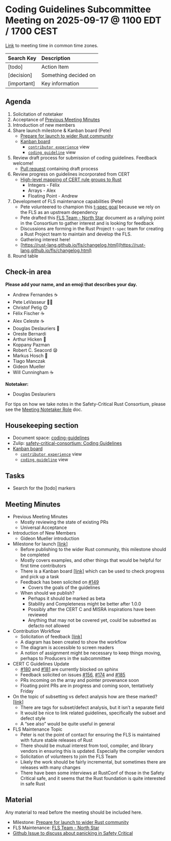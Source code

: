 # **Coding Guidelines Subcommittee Meeting on 2025-09-17 @ 1100 EDT / 1700 CEST**

[Link](https://www.worldtimebuddy.com/?qm=1&lid=5,100,2643743,12,1850147,2193733,1880252,8,6,2673730&h=5&date=2025-9-17&sln=11-12&hf=1) to meeting time in common time zones.

| Search Key | Description |
| :---- | :---- |
| \[todo\] | Action Item |
| \[decision\] | Something decided on |
| \[important\] | Key information |

## **Agenda**

1. Solicitation of notetaker
2. Acceptance of [Previous Meeting Minutes](https://github.com/rustfoundation/safety-critical-rust-consortium/blob/main/subcommittee/coding-guidelines/meetings/2025-09-10/minutes.md)
3. Introduction of new members
4. Share launch milestone & Kanban board (Pete)
   * [Prepare for launch to wider Rust community](https://github.com/rustfoundation/safety-critical-rust-coding-guidelines/milestone/1)
   * [Kanban board](https://github.com/orgs/rustfoundation/projects/1/views/3)
     * [`contributor experience`](https://github.com/orgs/rustfoundation/projects/1/views/4) view
     * [`coding guideline`](https://github.com/orgs/rustfoundation/projects/1/views/5) view
5. Review draft process for submission of coding guidelines. Feedback welcome\!
   * [Pull request](https://github.com/rustfoundation/safety-critical-rust-coding-guidelines/pull/149) containing draft process
6. Review progress on guidelines incorporated from CERT
   * [High-level mapping of CERT rule groups to Rust](https://github.com/rustfoundation/safety-critical-rust-coding-guidelines/issues/152)
     * Integers \- Félix
     * Arrays \- Alex
     * Floating Point \- Andrew
7. Development of FLS maintenance capabilities (Pete)
   * Pete volunteered to champion this [t-spec goal](https://rust-lang.github.io/rust-project-goals/2025h2/FLS-up-to-date-capabilities.html) because we rely on the FLS as an upstream dependency
   * Pete drafted this [FLS Team \- North Star](https://hackmd.io/@plevasseur/HJb6qomOge/edit) document as a rallying point in the Consortium to gather interest and is looking for feedback
   * Discussions are forming in the Rust Project `t-spec` team for creating a Rust Project team to maintain and develop the FLS.
   * Gathering interest here\!
   * [https://rust-lang.github.io/fls/changelog.html](https://rust-lang.github.io/fls/changelog.html)
8. Round table

## **Check-in area**

**Please add your name, and an emoji that describes your day.**

* Andrew Fernandes ☕
* Pete LeVasseur 🧑‍💻
* Christof Petig 😊
* Félix Fischer ☕
* Alex Celeste ☕
* Douglas Deslauriers 🥐
* Oreste Bernardi
* Arthur Hicken 🤖
* Koppany Pazman
* Robert C. Seacord 😪
* Markus Hosch 🥳
* Tiago Manczak
* Gideon Mueller
* Will Cunningham ☕

**Notetaker:**

* Douglas Deslauriers

For tips on how we take notes in the Safety-Critical Rust Consortium, please see the [Meeting Notetaker Role](https://github.com/rustfoundation/safety-critical-rust-consortium/blob/main/docs/notetaker-role.md) doc.

## **Housekeeping section**

* Document space: [coding-guidelines](https://github.com/rustfoundation/safety-critical-rust-consortium/tree/main/subcommittee/coding-guidelines)
* Zulip: [safety-critical-consortium: Coding Guidelines](https://rust-lang.zulipchat.com/#narrow/channel/445688-safety-critical-consortium/topic/Coding.20Guidelines)
* [Kanban board](https://github.com/orgs/rustfoundation/projects/1/views/3)
  * [`contributor experience`](https://github.com/orgs/rustfoundation/projects/1/views/4) view
  * [`coding guideline`](https://github.com/orgs/rustfoundation/projects/1/views/5) view

## **Tasks**

* Search for the \[todo\] markers

## **Meeting Minutes**

* Previous Meeting Minutes
  * Mostly reviewing the state of existing PRs
  * Universal Acceptance
* Introduction of New Members
  * Gideon Mueller introduction
* Milestone for launch [\[link\]](https://github.com/rustfoundation/safety-critical-rust-coding-guidelines/milestone/1)
  * Before publishing to the wider Rust community, this milestone should be completed
  * Mostly covers examples, and other things that would be helpful for first time contributors
  * There is a Kanban board [\[link\]](https://github.com/orgs/rustfoundation/projects/1/views/3) which can be used to check progress and pick up a task
  * Feedback has been solicited on [\#149](https://github.com/rustfoundation/safety-critical-rust-coding-guidelines/pull/149)
    * Covers the goals of the guidelines
  * When should we publish?
    * Perhaps it should be marked as beta
    * Stability and Completeness might be better after 1.0.0
    * Possibly after the CERT C and MISRA inspirations have been reviewed
    * Anything that may not be covered yet, could be subsetted as defacto not allowed
* Contribution Workflow
  * Solicitation of feedback [\[link\]](https://github.com/rustfoundation/safety-critical-rust-coding-guidelines/pull/149)
  * A diagram has been created to show the workflow
  * The diagram is accessible to screen readers
  * A notion of assignment might be necessary to keep things moving, perhaps to Producers in the subcommittee
* CERT C Guidelines Update
  * [\#180](https://github.com/rustfoundation/safety-critical-rust-coding-guidelines/issues/180) and [\#181](https://github.com/rustfoundation/safety-critical-rust-coding-guidelines/issues/181) are currently blocked on sphinx
  * Feedback solicited on issues [\#156](https://github.com/rustfoundation/safety-critical-rust-coding-guidelines/issues/156), [\#174](https://github.com/rustfoundation/safety-critical-rust-coding-guidelines/issues/174) and [\#185](https://github.com/rustfoundation/safety-critical-rust-coding-guidelines/issues/185)
  * PRs incoming on the array and pointer provenance soon
  * Floating point PRs are in progress and coming soon, tentatively Friday
* On the topic of subsetting vs defect analysis how are these marked? [\[link\]](https://github.com/rustfoundation/safety-critical-rust-coding-guidelines/issues/205)
  * There are tags for subset/defect analysis, but it isn’t a separate field
  * It would be nice to link related guidelines, specifically the subset and defect style
  * A “see also” would be quite useful in general
* FLS Maintenance Topic
  * Peter is not the point of contact for ensuring the FLS is maintained with future stable releases of Rust
  * There should be mutual interest from tool, compiler, and library vendors in ensuring this is updated. Especially the compiler vendors
  * Solicitation of volunteers to join the FLS Team
  * Likely the work should be fairly incremental, but sometimes there are releases with many changes
  * There have been some interviews at RustConf of those in the Safety Critical safe, and it seems that the Rust foundation is quite interested in safe Rust

## **Material**

Any material to read before the meeting should be included here.

* Milestone: [Prepare for launch to wider Rust community](https://github.com/rustfoundation/safety-critical-rust-coding-guidelines/milestone/1)
* FLS Maintenance: [FLS Team \- North Star](https://hackmd.io/@plevasseur/HJb6qomOge/edit)
* [Github Issue to discuss about panicking in Safety Critical](https://github.com/rustfoundation/safety-critical-rust-coding-guidelines/issues/158)
